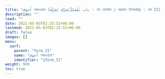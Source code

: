 ```yaml
---
title: "أَجوَف আজওয়াফ [باب تَفْعِيْلٌ/صَرَّفَ يُصَرِّفُ । বাব তাফয়িল / সররাফা ইউসাররিফু । ফর্ম II]"
description: ""
lead: ""
date: 2021-05-03T02:25:52+06:00
lastmod: 2021-05-03T02:25:52+06:00
draft: false
images: []
menu: 
  sarf:
    parent: "form_II"
    name: "أَجوَف আজওয়াফ"
    identifier: "1form_II"
weight: 999
toc: true
---
```



